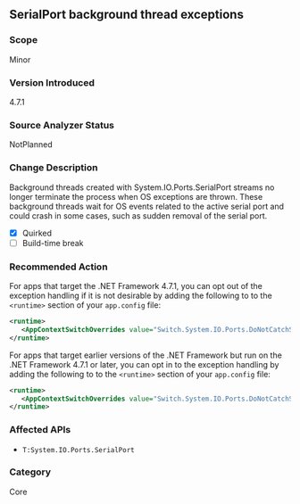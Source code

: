 ## SerialPort background thread exceptions

### Scope
Minor

### Version Introduced
4.7.1

### Source Analyzer Status
NotPlanned

### Change Description
Background threads created with System.IO.Ports.SerialPort streams no longer terminate the process when OS exceptions are thrown. These background threads wait for OS events related to the active serial port and could crash in some cases, such as sudden removal of the serial port. 

- [X] Quirked
- [ ] Build-time break

### Recommended Action

For apps that target the .NET Framework 4.7.1, you can opt out of the exception handling if it is not desirable by adding the following to to the `<runtime>` section of your `app.config` file:

   ```xml
   <runtime>
      <AppContextSwitchOverrides value="Switch.System.IO.Ports.DoNotCatchSerialStreamThreadExceptions=true" />
   </runtime>
   ```

For apps that target earlier versions of the .NET Framework but run on the .NET Framework 4.7.1 or later, you can opt in to the exception handling by adding the following to to the `<runtime>` section of your `app.config` file:

   ```xml
   <runtime>
      <AppContextSwitchOverrides value="Switch.System.IO.Ports.DoNotCatchSerialStreamThreadExceptions=false" />
   </runtime>
   ```

### Affected APIs

* `T:System.IO.Ports.SerialPort`

### Category
Core
